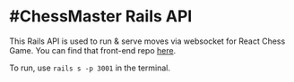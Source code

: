 #ChessMaster Rails API
======

This Rails API is used to run & serve moves via websocket for React Chess Game. You can find that front-end repo [here](https://github.com/jrgreiner115/react-chess-game).

To run, use `rails s -p 3001` in the terminal.
